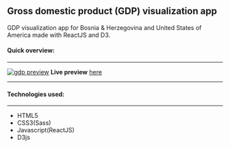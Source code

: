 ## Gross domestic product (GDP) visualization app

GDP visualization app for Bosnia & Herzegovina and United States of America made with ReactJS and D3.

#### Quick overview:

<hr />

<a href="#" target="_blank"><img src="./gdp.gif"
alt="gdp preview" /></a>
**Live preview** <a href="https://agitated-swirles-061141.netlify.com/">here</a>

<hr />

#### Technologies used:

<hr />

- HTML5
- CSS3(Sass)
- Javascript(ReactJS)
- D3js
